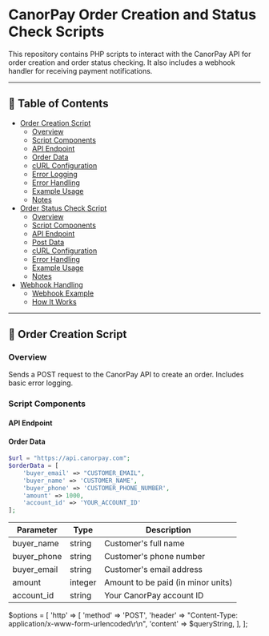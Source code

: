 #   CanorPay Order Creation and Status Check Scripts

This repository contains PHP scripts to interact with the CanorPay API for order creation and order status checking. It also includes a webhook handler for receiving payment notifications.

---

## 📑 Table of Contents

- [Order Creation Script](#order-creation-script)
  - [Overview](#overview)
  - [Script Components](#script-components)
  - [API Endpoint](#api-endpoint)
  - [Order Data](#order-data)
  - [cURL Configuration](#curl-configuration)
  - [Error Logging](#error-logging)
  - [Error Handling](#error-handling)
  - [Example Usage](#example-usage)
  - [Notes](#notes)
- [Order Status Check Script](#order-status-check-script)
  - [Overview](#overview-1)
  - [Script Components](#script-components-1)
  - [API Endpoint](#api-endpoint-1)
  - [Post Data](#post-data)
  - [cURL Configuration](#curl-configuration-1)
  - [Error Handling](#error-handling-1)
  - [Example Usage](#example-usage-1)
  - [Notes](#notes-1)
- [Webhook Handling](#webhook-handling)
  - [Webhook Example](#webhook-example)
  - [How It Works](#how-it-works)

---

## 🧾 Order Creation Script

### Overview
Sends a POST request to the CanorPay API to create an order. Includes basic error logging.

### Script Components

#### API Endpoint


#### Order Data
```php
$url = "https://api.canorpay.com";
$orderData = [
    'buyer_email' => "CUSTOMER_EMAIL",
    'buyer_name' => 'CUSTOMER_NAME',
    'buyer_phone' => 'CUSTOMER_PHONE_NUMBER',
    'amount' => 1000,
    'account_id' => 'YOUR_ACCOUNT_ID'
];
```


| Parameter    | Type    | Description                          |
| ------------ | ------- | ------------------------------------ |
| buyer_name  | string  | Customer's full name                 |
| buyer_phone | string  | Customer's phone number              |
| buyer_email | string  | Customer's email address             |
| amount       | integer | Amount to be paid (in minor units)   |
| account_id  | string  | Your CanorPay account ID              |


$options = [
    'http' => [
        'method'  => 'POST',
        'header'  => "Content-Type: application/x-www-form-urlencoded\r\n",
        'content' => $queryString,
    ],
];


